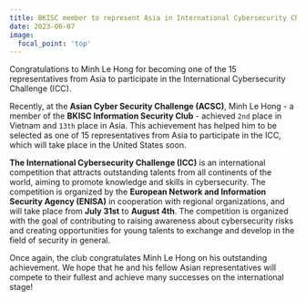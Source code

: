 ```yaml
---
title: BKISC member to represent Asia in International Cybersecurity Challenge 2023
date: 2023-06-07
image:
  focal_point: 'top'
---
```


Congratulations to Minh Le Hong for becoming one of the 15 representatives from Asia to participate in the International Cybersecurity Challenge (ICC).

Recently, at the **Asian Cyber Security Challenge (ACSC)**, Minh Le Hong - a member of the **BKISC Information Security Club** - achieved `2nd` place in Vietnam and `13th` place in Asia. This achievement has helped him to be selected as one of 15 representatives from Asia to participate in the ICC, which will take place in the United States soon.

**The International Cybersecurity Challenge (ICC)** is an international competition that attracts outstanding talents from all continents of the world, aiming to promote knowledge and skills in cybersecurity. The competition is organized by the **European Network and Information Security Agency (ENISA)** in cooperation with regional organizations, and will take place from **July 31st** to **August 4th**. The competition is organized with the goal of contributing to raising awareness about cybersecurity risks and creating opportunities for young talents to exchange and develop in the field of security in general.

Once again, the club congratulates Minh Le Hong on his outstanding achievement. We hope that he and his fellow Asian representatives will compete to their fullest and achieve many successes on the international stage!